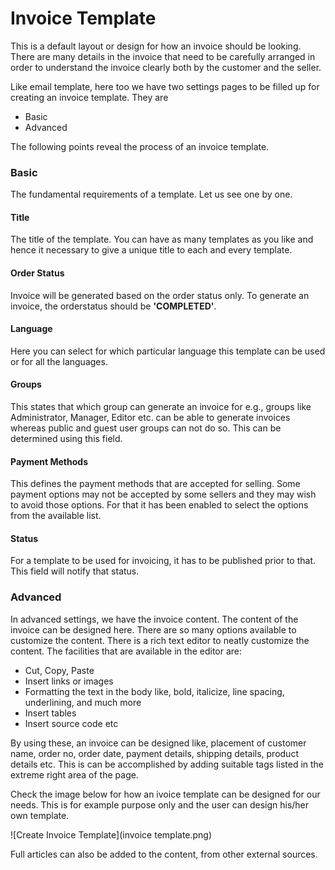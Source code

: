 # Invoice Template

This is a default layout or design for how an invoice should be looking. There are many details in the invoice that need to be carefully arranged in order to understand the invoice clearly both by the customer and the seller.

Like email template, here too we have two settings pages to be filled up for creating an invoice template. They are
* Basic
* Advanced

The following points reveal the process of an invoice template.

### Basic
The fundamental requirements of a template. Let us see one by one.

#### Title
The title of the template. You can have as many templates as you like and hence it necessary to give a unique title to each and every template.

#### Order Status
Invoice will be generated based on the order status only. To generate an invoice, the orderstatus should be **'COMPLETED'**.

#### Language
Here you can select for which particular language this template can be used or for all the languages.

#### Groups
This states that which group can generate an invoice for e.g., groups like Administrator, Manager, Editor etc. can be able to generate invoices whereas public and guest user groups can not do so. This can be determined using this field.

#### Payment Methods
This defines the payment methods that are accepted for selling. Some payment options may not be accepted by some sellers and they may wish to avoid those options. For that it has been enabled to select the options from the available list.

#### Status
For a template to be used for invoicing, it has to be published prior to that. This field will notify that status.

### Advanced
In advanced settings, we have the invoice content. The content of the invoice can be designed here. There are so many options available to customize the content. There is a rich text editor to neatly customize the content. The facilities that are available in the editor are:
* Cut, Copy, Paste
* Insert links or images
* Formatting the text in the body like, bold,
 italicize, line spacing, underlining, and much more
* Insert tables
* Insert source code etc

By using these, an invoice can be designed like, placement of customer name, order no, order date, payment details, shipping details, product details etc. This is can be accomplished by adding suitable tags listed in the extreme right area of the page.

Check the image below for how an ivoice template can be designed for our needs. This is for example purpose only and the user can design his/her own template.

![Create Invoice Template](invoice template.png)

Full articles can also be added to the content, from other external sources.


























